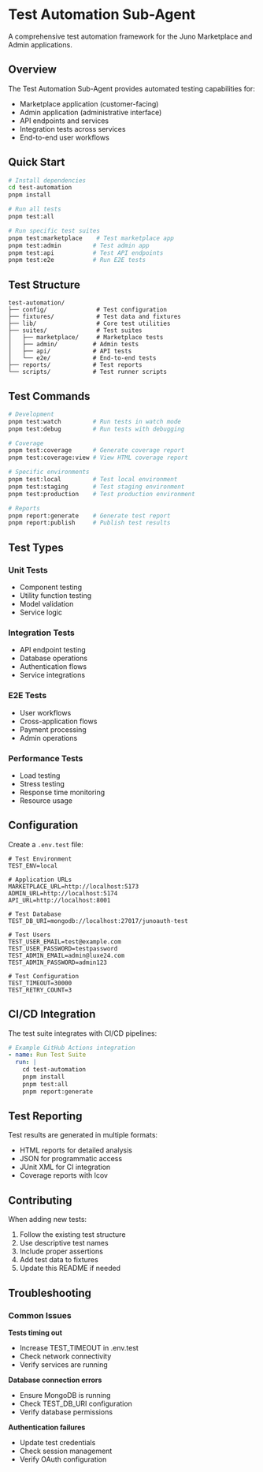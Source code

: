 # Test Automation Sub-Agent

A comprehensive test automation framework for the Juno Marketplace and Admin applications.

## Overview

The Test Automation Sub-Agent provides automated testing capabilities for:
- Marketplace application (customer-facing)
- Admin application (administrative interface)
- API endpoints and services
- Integration tests across services
- End-to-end user workflows

## Quick Start

```bash
# Install dependencies
cd test-automation
pnpm install

# Run all tests
pnpm test:all

# Run specific test suites
pnpm test:marketplace    # Test marketplace app
pnpm test:admin         # Test admin app
pnpm test:api           # Test API endpoints
pnpm test:e2e           # Run E2E tests
```

## Test Structure

```
test-automation/
├── config/              # Test configuration
├── fixtures/            # Test data and fixtures
├── lib/                 # Core test utilities
├── suites/              # Test suites
│   ├── marketplace/     # Marketplace tests
│   ├── admin/          # Admin tests
│   ├── api/            # API tests
│   └── e2e/            # End-to-end tests
├── reports/            # Test reports
└── scripts/            # Test runner scripts
```

## Test Commands

```bash
# Development
pnpm test:watch         # Run tests in watch mode
pnpm test:debug         # Run tests with debugging

# Coverage
pnpm test:coverage      # Generate coverage report
pnpm test:coverage:view # View HTML coverage report

# Specific environments
pnpm test:local         # Test local environment
pnpm test:staging       # Test staging environment
pnpm test:production    # Test production environment

# Reports
pnpm report:generate    # Generate test report
pnpm report:publish     # Publish test results
```

## Test Types

### Unit Tests
- Component testing
- Utility function testing
- Model validation
- Service logic

### Integration Tests
- API endpoint testing
- Database operations
- Authentication flows
- Service integrations

### E2E Tests
- User workflows
- Cross-application flows
- Payment processing
- Admin operations

### Performance Tests
- Load testing
- Stress testing
- Response time monitoring
- Resource usage

## Configuration

Create a `.env.test` file:

```env
# Test Environment
TEST_ENV=local

# Application URLs
MARKETPLACE_URL=http://localhost:5173
ADMIN_URL=http://localhost:5174
API_URL=http://localhost:8001

# Test Database
TEST_DB_URI=mongodb://localhost:27017/junoauth-test

# Test Users
TEST_USER_EMAIL=test@example.com
TEST_USER_PASSWORD=testpassword
TEST_ADMIN_EMAIL=admin@luxe24.com
TEST_ADMIN_PASSWORD=admin123

# Test Configuration
TEST_TIMEOUT=30000
TEST_RETRY_COUNT=3
```

## CI/CD Integration

The test suite integrates with CI/CD pipelines:

```yaml
# Example GitHub Actions integration
- name: Run Test Suite
  run: |
    cd test-automation
    pnpm install
    pnpm test:all
    pnpm report:generate
```

## Test Reporting

Test results are generated in multiple formats:
- HTML reports for detailed analysis
- JSON for programmatic access
- JUnit XML for CI integration
- Coverage reports with lcov

## Contributing

When adding new tests:
1. Follow the existing test structure
2. Use descriptive test names
3. Include proper assertions
4. Add test data to fixtures
5. Update this README if needed

## Troubleshooting

### Common Issues

**Tests timing out**
- Increase TEST_TIMEOUT in .env.test
- Check network connectivity
- Verify services are running

**Database connection errors**
- Ensure MongoDB is running
- Check TEST_DB_URI configuration
- Verify database permissions

**Authentication failures**
- Update test credentials
- Check session management
- Verify OAuth configuration